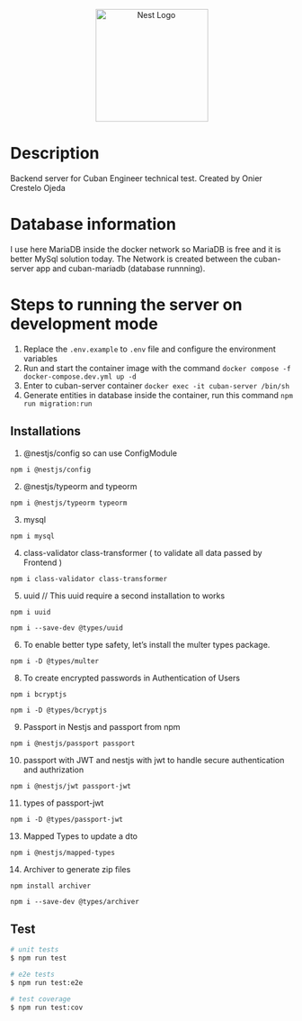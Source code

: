 <p align="center">
  <a href="http://nestjs.com/" target="blank"><img src="https://nestjs.com/img/logo-small.svg" width="200" alt="Nest Logo" /></a>
</p>

# Description

Backend server for Cuban Engineer technical test. Created by Onier Crestelo Ojeda

# Database information

I use here MariaDB inside the docker network so MariaDB is free and it is better MySql solution today.
The Network is created between the cuban-server app and cuban-mariadb (database runnning).

# Steps to running the server on development mode

1. Replace the `.env.example` to `.env` file and configure the environment variables
2. Run and start the container image with the command `docker compose -f docker-compose.dev.yml up -d`
3. Enter to cuban-server container `docker exec -it cuban-server /bin/sh`
4. Generate entities in database inside the container, run this command `npm run migration:run`

## Installations

1. @nestjs/config so can use ConfigModule

```
npm i @nestjs/config
```

2. @nestjs/typeorm and typeorm

```
npm i @nestjs/typeorm typeorm
```

3. mysql

```
npm i mysql
```

4. class-validator class-transformer ( to validate all data passed by Frontend )

```
npm i class-validator class-transformer
```

5. uuid // This uuid require a second installation to works

```
npm i uuid
```

```
npm i --save-dev @types/uuid
```

6. To enable better type safety, let’s install the multer types package.

```
npm i -D @types/multer
```

8. To create encrypted passwords in Authentication of Users

```
npm i bcryptjs
```

```
npm i -D @types/bcryptjs
```

9. Passport in Nestjs and passport from npm

```
npm i @nestjs/passport passport
```

10. passport with JWT and nestjs with jwt to handle secure authentication and authrization

```
npm i @nestjs/jwt passport-jwt
```

11. types of passport-jwt

```
npm i -D @types/passport-jwt
```

13. Mapped Types to update a dto

```
npm i @nestjs/mapped-types
```

14. Archiver to generate zip files

```
npm install archiver
```

```
npm i --save-dev @types/archiver
```

## Test

```bash
# unit tests
$ npm run test

# e2e tests
$ npm run test:e2e

# test coverage
$ npm run test:cov
```
